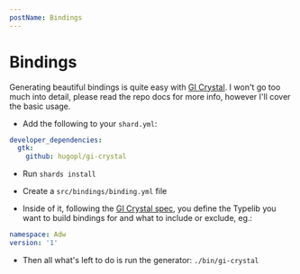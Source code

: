 ```yaml
---
postName: Bindings
---
```


# Bindings

Generating beautiful bindings is quite easy with [GI Crystal](https://github.com/hugopl/gi-crystal). I won't go too much into detail, please read the repo docs for more info, however I'll cover the basic usage.

- Add the following to your `shard.yml`:

```yaml
developer_dependencies:
  gtk:
    github: hugopl/gi-crystal
```

- Run `shards install`

- Create a `src/bindings/binding.yml` file

- Inside of it, following the [GI Crystal spec](https://github.com/hugopl/gi-crystal/blob/master/BINDING_YML.md), you define the Typelib you want to build bindings for and what to include or exclude, eg.:

```yaml
namespace: Adw
version: '1'
```

- Then all what's left to do is run the generator: `./bin/gi-crystal`
